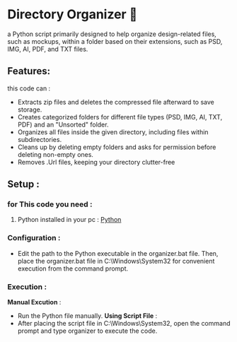 # Directory Organizer 📁
a Python script primarily designed to help organize design-related files, such as mockups, within a folder based on their extensions, such as PSD, IMG, AI, PDF, and TXT files.
## Features:
this code can : 
- Extracts zip files and deletes the compressed file afterward to save storage.
- Creates categorized folders for different file types (PSD, IMG, AI, TXT, PDF) and an "Unsorted" folder.
- Organizes all files inside the given directory, including files within subdirectories.
- Cleans up by deleting empty folders and asks for permission before deleting non-empty ones.
- Removes .Url files, keeping your directory clutter-free
## Setup :
### **for This code you need** : 
1.  Python installed in your pc : [Python](https://www.python.org/downloads/release/python-3918/)
### **Configuration** :
- Edit the path to the Python executable in the organizer.bat file. Then, place the organizer.bat file in C:\Windows\System32 for convenient execution from the command prompt.
### Execution :
**Manual Excution** : 
  - Run the Python file manually.
**Using Script File** :
  - After placing the script file in C:\Windows\System32, open the command prompt and type organizer to execute the code.
